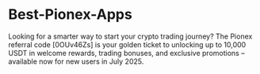 # Best-Pionex-Apps
Looking for a smarter way to start your crypto trading journey? The Pionex referral code [0OUv46Zs] is your golden ticket to unlocking up to 10,000 USDT in welcome rewards, trading bonuses, and exclusive promotions – available now for new users in July 2025.
